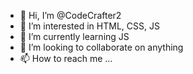 - 👋 Hi, I’m @CodeCrafter2
- 👀 I’m interested in HTML, CSS, JS
- 🌱 I’m currently learning JS
- 💞️ I’m looking to collaborate on anything
- 📫 How to reach me ...

<!---
CodeCrafter2/CodeCrafter2 is a ✨ special ✨ repository because its `README.md` (this file) appears on your GitHub profile.
You can click the Preview link to take a look at your changes.
--->
